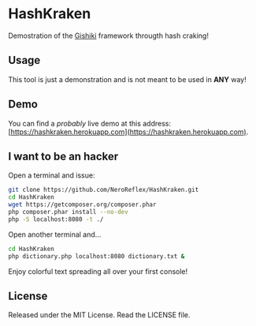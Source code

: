 # HashKraken
Demostration of the [Gishiki](https://github.com/NeroReflex/Gishiki) framework througth hash craking!

## Usage
This tool is just a demonstration and is not meant to be used in __ANY__ way!

## Demo
You can find a *probably* live demo at this address: [https://hashkraken.herokuapp.com](https://hashkraken.herokuapp.com).

## I want to be an hacker
Open a terminal and issue:
```sh
git clone https://github.com/NeroReflex/HashKraken.git
cd HashKraken
wget https://getcomposer.org/composer.phar
php composer.phar install --no-dev
php -S localhost:8080 -t ./
```

Open another terminal and...
```sh
cd HashKraken
php dictionary.php localhost:8080 dictionary.txt &
```

Enjoy colorful text spreading all over your first console!

## License
Released under the MIT License. Read the LICENSE file.
